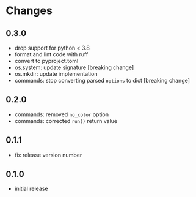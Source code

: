 # Changes

## 0.3.0

* drop support for python < 3.8
* format and lint code with ruff
* convert to pyproject.toml
* os.system: update signature [breaking change]
* os.mkdir: update implementation
* commands: stop converting parsed `options` to dict [breaking change]

## 0.2.0

* commands: removed `no_color` option
* commands: corrected `run()` return value

## 0.1.1

* fix release version number

## 0.1.0

* initial release
